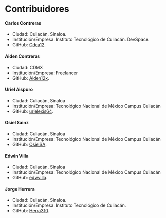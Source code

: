 # Contribuidores

#### Carlos Contreras

- Ciudad: Culiacán, Sinaloa.
- Institución/Empresa: Instituto Tecnológico de Culiacán. DevSpace.
- GitHub: [Cdca12](https://github.com/Cdca12).

#### Aiden Contreras

- Ciudad: CDMX
- Institución/Empresa: Freelancer
- GitHub: [Aiden12x](https://github.com/Aiden12x).

#### Uriel Aispuro

- Ciudad: Culiacán, Sinaloa
- Institución/Empresa: Tecnológico Nacional de México Campus Culiacán
- GitHub: [urielexis64](https://github.com/urielexis64).

#### Osiel Sainz

- Ciudad: Culiacán, Sinaloa
- Institución/Empresa: Tecnológico Nacional de México Campus Culiacán
- GitHub: [OsielSA](https://github.com/OsielSA).

#### Edwin Villa

- Ciudad: Culiacán, Sinaloa
- Institución/Empresa: Tecnológico Nacional de México Campus Culiacán
- GitHub: [edwvilla](https://github.com/edwvilla).

#### Jorge Herrera

- Ciudad: Culiacán, Sinaloa.
- Institución/Empresa: Instituto Tecnológico de Culiacán.
- GitHub: [Herra310](https://github.com/Herra310).